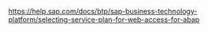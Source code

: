 https://help.sap.com/docs/btp/sap-business-technology-platform/selecting-service-plan-for-web-access-for-abap

